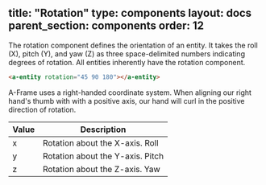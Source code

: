 title: "Rotation"
type: components
layout: docs
parent_section: components
order: 12
---

The rotation component defines the orientation of an entity. It takes the roll
(X), pitch (Y), and yaw (Z) as three space-delimited numbers indicating degrees
of rotation. All entities inherently have the rotation component.

```html
<a-entity rotation="45 90 180"></a-entity>
```

A-Frame uses a right-handed coordinate system. When aligning our right hand's
thumb with with a positive axis, our hand will curl in the positive direction
of rotation.

| Value | Description                      |
|-------|-----------------------------------
| x     | Rotation about the X-axis. Roll  |
| y     | Rotation about the Y-axis. Pitch |
| z     | Rotation about the Z-axis. Yaw   |
